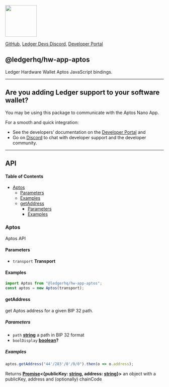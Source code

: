 <img src="https://user-images.githubusercontent.com/4631227/191834116-59cf590e-25cc-4956-ae5c-812ea464f324.png" height="100" />

[GitHub](https://github.com/LedgerHQ/ledger-live/),
[Ledger Devs Discord](https://developers.ledger.com/discord-pro),
[Developer Portal](https://developers.ledger.com/)

## @ledgerhq/hw-app-aptos

Ledger Hardware Wallet Aptos JavaScript bindings.

---

## Are you adding Ledger support to your software wallet?

You may be using this package to communicate with the Aptos Nano App.

For a smooth and quick integration:

- See the developers’ documentation on the [Developer Portal](https://developers.ledger.com/docs/transport/overview/) and
- Go on [Discord](https://developers.ledger.com/discord-pro/) to chat with developer support and the developer community.

---

## API

<!-- Generated by documentation.js. Update this documentation by updating the source code. -->

#### Table of Contents

- [Aptos](#Aptos)
  - [Parameters](#parameters)
  - [Examples](#examples)
  - [getAddress](#getaddress)
    - [Parameters](#parameters-1)
    - [Examples](#examples-1)

### Aptos

Aptos API

#### Parameters

- `transport` **Transport**&#x20;

#### Examples

```javascript
import Aptos from "@ledgerhq/hw-app-aptos";
const aptos = new Aptos(transport);
```

#### getAddress

get Aptos address for a given BIP 32 path.

##### Parameters

- `path` **[string](https://developer.mozilla.org/docs/Web/JavaScript/Reference/Global_Objects/String)** a path in BIP 32 format
- `boolDisplay` **[boolean](https://developer.mozilla.org/docs/Web/JavaScript/Reference/Global_Objects/Boolean)?**&#x20;

##### Examples

```javascript
aptos.getAddress("44'/283'/0'/0/0").then(o => o.address);
```

Returns **[Promise](https://developer.mozilla.org/docs/Web/JavaScript/Reference/Global_Objects/Promise)<{publicKey: [string](https://developer.mozilla.org/docs/Web/JavaScript/Reference/Global_Objects/String), address: [string](https://developer.mozilla.org/docs/Web/JavaScript/Reference/Global_Objects/String)}>** an object with a publicKey, address and (optionally) chainCode
